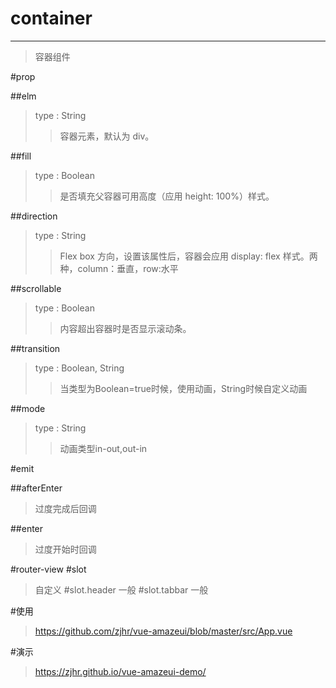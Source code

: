# container
---
>容器组件

#prop

##elm
>type : String
>>容器元素，默认为 div。

##fill
>type : Boolean
>>是否填充父容器可用高度（应用 height: 100%）样式。

##direction
>type : String
>>Flex box 方向，设置该属性后，容器会应用 display: flex 样式。两种，column：垂直，row:水平

##scrollable
>type : Boolean
>>内容超出容器时是否显示滚动条。

##transition
>type : Boolean, String
>>当类型为Boolean=true时候，使用动画，String时候自定义动画

##mode
>type : String
>>动画类型in-out,out-in

#emit

##afterEnter
>过度完成后回调

##enter
>过度开始时回调

#router-view
#slot
>自定义
#slot.header
>一般<navbar></navbar>
#slot.tabbar
>一般<tabbar></tabbar>

#使用
><a>https://github.com/zjhr/vue-amazeui/blob/master/src/App.vue</a>

#演示
><a>https://zjhr.github.io/vue-amazeui-demo/</a>
